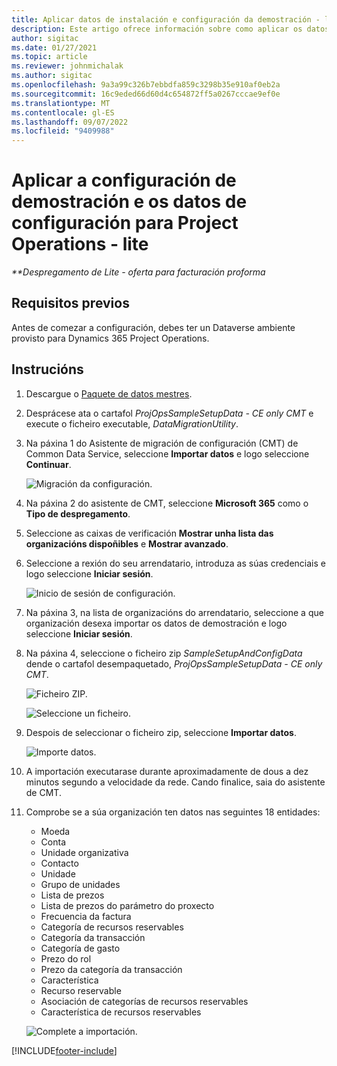 ```yaml
---
title: Aplicar datos de instalación e configuración da demostración - lite
description: Este artigo ofrece información sobre como aplicar os datos de configuración e configuración de demostración para as operacións do proxecto.
author: sigitac
ms.date: 01/27/2021
ms.topic: article
ms.reviewer: johnmichalak
ms.author: sigitac
ms.openlocfilehash: 9a3a99c326b7ebbdfa859c3298b35e910af0eb2a
ms.sourcegitcommit: 16c9eded66d60d4c654872ff5a0267cccae9ef0e
ms.translationtype: MT
ms.contentlocale: gl-ES
ms.lasthandoff: 09/07/2022
ms.locfileid: "9409988"
---
```

# <a name="apply-demo-setup-and-configuration-data-for-project-operations---lite"></a>Aplicar a configuración de demostración e os datos de configuración para Project Operations - lite 

_**Despregamento de Lite - oferta para facturación proforma_



## <a name="prerequisites"></a>Requisitos previos

Antes de comezar a configuración, debes ter un Dataverse ambiente provisto para Dynamics 365 Project Operations.


## <a name="instructions"></a>Instrucións

1. Descargue o [Paquete de datos mestres](https://download.microsoft.com/download/3/4/1/341bf279-a64f-4baa-af31-ce624859b518/ProjOpsSampleSetupData-%20CE%20only.zip). 
2. Desprácese ata o cartafol *ProjOpsSampleSetupData - CE only CMT* e execute o ficheiro executable, *DataMigrationUtility*.
3. Na páxina 1 do Asistente de migración de configuración (CMT) de Common Data Service, seleccione **Importar datos** e logo seleccione **Continuar**.

    ![Migración da configuración.](./media/1ConfigurationMigration.png)

4. Na páxina 2 do asistente de CMT, seleccione **Microsoft 365** como o **Tipo de despregamento**.
5. Seleccione as caixas de verificación **Mostrar unha lista das organizacións dispoñibles** e **Mostrar avanzado**.
6. Seleccione a rexión do seu arrendatario, introduza as súas credenciais e logo seleccione **Iniciar sesión**.

   ![Inicio de sesión de configuración.](./media/2ConfigurationSignin.png)

7. Na páxina 3, na lista de organizacións do arrendatario, seleccione a que organización desexa importar os datos de demostración e logo seleccione **Iniciar sesión**.
8. Na páxina 4, seleccione o ficheiro zip *SampleSetupAndConfigData* dende o cartafol desempaquetado, *ProjOpsSampleSetupData - CE only CMT*.

   ![Ficheiro ZIP.](./media/3ZipFile.png)

   ![Seleccione un ficheiro.](./media/4SelectAFile.png)

9. Despois de seleccionar o ficheiro zip, seleccione **Importar datos**.

   ![Importe datos.](./media/5ImportData.png)

10. A importación executarase durante aproximadamente de dous a dez minutos segundo a velocidade da rede. Cando finalice, saia do asistente de CMT. 
11. Comprobe se a súa organización ten datos nas seguintes 18 entidades:

    -   Moeda
    -   Conta
    -   Unidade organizativa
    -   Contacto
    -   Unidade
    -   Grupo de unidades
    -   Lista de prezos
    -   Lista de prezos do parámetro do proxecto 
    -   Frecuencia da factura
    -   Categoría de recursos reservables
    -   Categoría da transacción
    -   Categoría de gasto
    -   Prezo do rol
    -   Prezo da categoría da transacción
    -   Característica
    -   Recurso reservable
    -   Asociación de categorías de recursos reservables
    -   Característica de recursos reservables

    ![Complete a importación.](./media/6CompleteImport.png)


[!INCLUDE[footer-include](../includes/footer-banner.md)]
